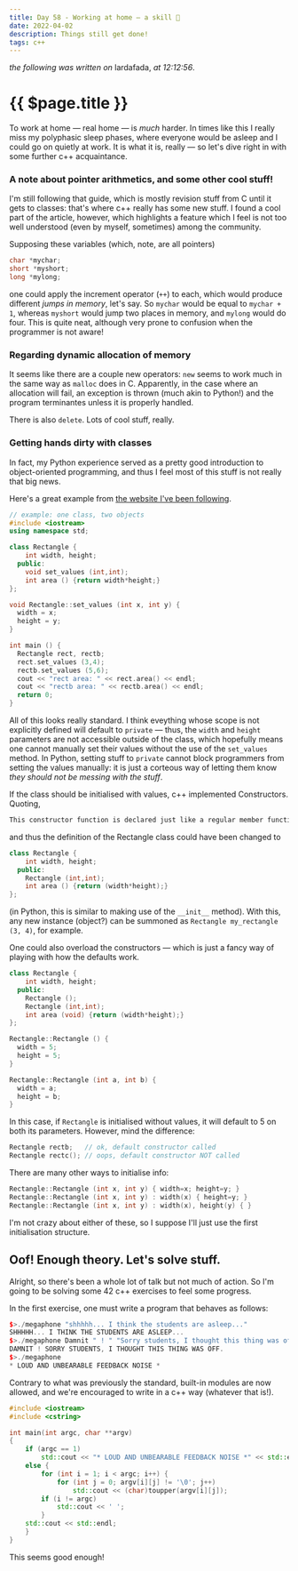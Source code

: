 ```yaml
---
title: Day 58 - Working at home — a skill 🥵 
date: 2022-04-02
description: Things still get done!
tags: c++
---
```


*the following was written on* lardafada, *at 12:12:56*.

# {{ $page.title }}

To work at home — real home — is *much* harder. In times like this I really miss my polyphasic sleep phases, where everyone would be asleep and I could go on quietly at work. It is what it is, really — so let's dive right in with some further c++ acquaintance.

### A note about pointer arithmetics, and some other cool stuff!

I'm still following that guide, which is mostly revision stuff from C until it gets to classes: that's where c++ really has some new stuff. I found a cool part of the article, however, which highlights a feature which I feel is not too well understood (even by myself, sometimes) among the community.

Supposing these variables (which, note, are all pointers)

```c++
char *mychar;
short *myshort;
long *mylong;
```

one could apply the increment operator (`++`) to each, which would produce different *jumps in memory*, let's say. So `mychar` would be equal to `mychar + 1`, whereas `myshort` would jump two places in memory, and `mylong` would do four. This is quite neat, although very prone to confusion when the programmer is not aware!

### Regarding dynamic allocation of memory

It seems like there are a couple new operators: `new` seems to work much in the same way as `malloc` does in C. Apparently, in the case where an allocation will fail, an exception is thrown (much akin to Python!) and the program terminantes unless it is properly handled. 

There is also `delete`. Lots of cool stuff, really.

### Getting hands dirty with classes

In fact, my Python experience served as a pretty good introduction to object-oriented programming, and thus I feel most of this stuff is not really that big news.

Here's a great example from [the website I've been following](https://www.cplusplus.com/doc/tutorial/classes/).

```c++
// example: one class, two objects
#include <iostream>
using namespace std;

class Rectangle {
    int width, height;
  public:
    void set_values (int,int);
    int area () {return width*height;}
};

void Rectangle::set_values (int x, int y) {
  width = x;
  height = y;
}

int main () {
  Rectangle rect, rectb;
  rect.set_values (3,4);
  rectb.set_values (5,6);
  cout << "rect area: " << rect.area() << endl;
  cout << "rectb area: " << rectb.area() << endl;
  return 0;
}
```

All of this looks really standard. I think eveything whose scope is not explicitly defined will default to `private` — thus, the `width` and `height` parameters are not accessible outside of the class, which hopefully means one cannot manually set their values without the use of the `set_values` method. In Python, setting stuff to `private` cannot block programmers from setting the values manually: it is just a corteous way of letting them know *they should not be messing with the stuff*.

If the class should be initialised with values, c++ implemented Constructors. Quoting, 

```c++
This constructor function is declared just like a regular member function, but with a name that matches the class name and without any return type; not even void.
```

and thus the definition of the Rectangle class could have been changed to 

```c++
class Rectangle {
    int width, height;
  public:
    Rectangle (int,int);
    int area () {return (width*height);}
};
```

(in Python, this is similar to making use of the `__init__` method). With this, any new instance (object?) can be summoned as `Rectangle my_rectangle (3, 4)`, for example.

One could also overload the constructors — which is just a fancy way of playing with how the defaults work.

```c++
class Rectangle {
    int width, height;
  public:
    Rectangle ();
    Rectangle (int,int);
    int area (void) {return (width*height);}
};

Rectangle::Rectangle () {
  width = 5;
  height = 5;
}

Rectangle::Rectangle (int a, int b) {
  width = a;
  height = b;
}
```

In this case, if `Rectangle` is initialised without values, it will default to 5 on both its parameters. However, mind the difference:

```c++
Rectangle rectb;   // ok, default constructor called
Rectangle rectc(); // oops, default constructor NOT called 
```

There are many other ways to initialise info:

```c++
Rectangle::Rectangle (int x, int y) { width=x; height=y; }
Rectangle::Rectangle (int x, int y) : width(x) { height=y; }
Rectangle::Rectangle (int x, int y) : width(x), height(y) { }
```

I'm not crazy about either of these, so I suppose I'll just use the first initialisation structure.

## Oof! Enough theory. Let's solve stuff.

Alright, so there's been a whole lot of talk but not much of action. So I'm going to be solving some 42 c++ exercises to feel some progress.

In the first exercise, one must write a program that behaves as follows:

```c++
$>./megaphone "shhhhh... I think the students are asleep..."
SHHHHH... I THINK THE STUDENTS ARE ASLEEP...
$>./megaphone Damnit " ! " "Sorry students, I thought this thing was off."
DAMNIT ! SORRY STUDENTS, I THOUGHT THIS THING WAS OFF.
$>./megaphone
* LOUD AND UNBEARABLE FEEDBACK NOISE *
```

Contrary to what was previously the standard, built-in modules are now allowed, and we're encouraged to write in a c++ way (whatever that is!). 

```c++
#include <iostream>
#include <cstring>

int main(int argc, char **argv)
{
	if (argc == 1)
		std::cout << "* LOUD AND UNBEARABLE FEEDBACK NOISE *" << std::endl;
	else {
		for (int i = 1; i < argc; i++) {
			for (int j = 0; argv[i][j] != '\0'; j++)
				std::cout << (char)toupper(argv[i][j]);
		if (i != argc)
			std::cout << ' ';
		}
	std::cout << std::endl;
	}
}
```

This seems good enough!

<FetchComments :title=$frontmatter.title />
<PostComments :title=$frontmatter.title />
